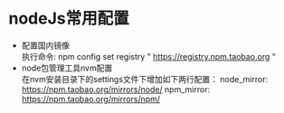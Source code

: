 # nodeJs常用配置  
+ 配置国内镜像  
  执行命令: npm config set registry " https://registry.npm.taobao.org "  
+ node包管理工具nvm配置  
  在nvm安装目录下的settings文件下增加如下两行配置：
  node_mirror: https://npm.taobao.org/mirrors/node/
  npm_mirror: https://npm.taobao.org/mirrors/npm/
